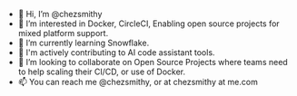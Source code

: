 - 👋 Hi, I’m @chezsmithy
- 👀 I’m interested in Docker, CircleCI, Enabling open source projects for mixed platform support.
- 🌱 I’m currently learning Snowflake.
- 👾 I'm actively contributing to AI code assistant tools.
- 💞️ I’m looking to collaborate on Open Source Projects where teams need to help scaling their CI/CD, or use of Docker.
- 📫 You can reach me @chezsmithy, or at chezsmithy at me.com

<!---
chezsmithy/chezsmithy is a ✨ special ✨ repository because its `README.md` (this file) appears on your GitHub profile.
You can click the Preview link to take a look at your changes.
--->
